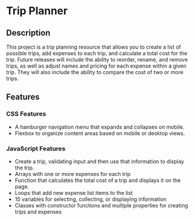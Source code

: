 # Trip Planner
## Description
This project is a trip planning resource that allows you to create a list of possible trips, add expenses to each trip, and calculate a total cost for the trip. Future releases will include the ability to reorder, rename, and remove trips, as well as adjust names and pricing for each expense within a given trip. They will also include the ability to compare the cost of two or more trips.

## Features
### CSS Features
- A hamburger navigation menu that expands and collapses on mobile.
- Flexbox to organize content areas based on mobile or desktop views.

### JavaScript Features
- Create a trip, validating input and then use that information to display the trip.
- Arrays with one or more expenses for each trip
- Function that calculates the total cost of a trip and displays it on the page.
- Loops that add new expense list items to the list
- 15 variables for selecting, collecting, or displaying information
- Classes with constructor functions and multiple properties for creating trips and expenses
